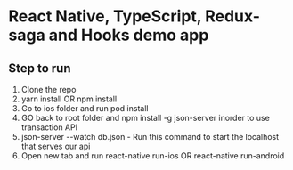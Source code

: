 # React Native, TypeScript, Redux-saga and Hooks demo app

## Step to run

1. Clone the repo
2. yarn install OR npm install
3. Go to ios folder and run pod install
4. GO back to root folder and npm install -g json-server inorder to use transaction API
5. json-server --watch db.json - Run this command to start the localhost that serves our api
6. Open new tab and run react-native run-ios OR react-native run-android
